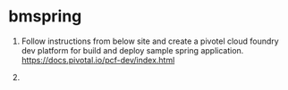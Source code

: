 # bmspring


1. Follow instructions from below site and create a pivotel cloud foundry dev platform for build and deploy sample spring application.
https://docs.pivotal.io/pcf-dev/index.html

2. 
